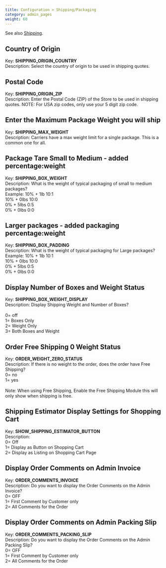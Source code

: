 ```yaml
---
title: Configuration > Shipping/Packaging
category: admin_pages
weight: 60 
---
```


See also <a href="/user/shipping/">Shipping</a>.

<h2 id="country_of_origin">Country of Origin</h2>

<div class='indent'>Key: <b>SHIPPING_ORIGIN_COUNTRY</b><br />
Description: Select the country of origin to be used in shipping quotes.</div>


<h2 id="postal_code">Postal Code</h2>

<div class='indent'>Key: <b>SHIPPING_ORIGIN_ZIP</b><br />
Description: Enter the Postal Code (ZIP) of the Store to be used in shipping quotes. NOTE: For USA zip codes, only use your 5 digit zip code.</div>


<h2 id="enter_the_maximum_package_weight_you_will_ship">Enter the Maximum Package Weight you will ship</h2>

<div class='indent'>Key: <b>SHIPPING_MAX_WEIGHT</b><br />
Description: Carriers have a max weight limit for a single package. This is a common one for all.</div>


<h2 id="package_tare_small_to_medium__added_percentageweight">Package Tare Small to Medium - added percentage:weight</h2>

<div class='indent'>Key: <b>SHIPPING_BOX_WEIGHT</b><br />
Description: What is the weight of typical packaging of small to medium packages?<br />Example: 10% + 1lb 10:1<br />10% + 0lbs 10:0<br />0% + 5lbs 0:5<br />0% + 0lbs 0:0</div>


<h2 id="larger_packages__added_packaging_percentageweight">Larger packages - added packaging percentage:weight</h2>

<div class='indent'>Key: <b>SHIPPING_BOX_PADDING</b><br />
Description: What is the weight of typical packaging for Large packages?<br />Example: 10% + 1lb 10:1<br />10% + 0lbs 10:0<br />0% + 5lbs 0:5<br />0% + 0lbs 0:0</div>


<h2 id="display_number_of_boxes_and_weight_status">Display Number of Boxes and Weight Status</h2>

<div class='indent'>Key: <b>SHIPPING_BOX_WEIGHT_DISPLAY</b><br />
Description: Display Shipping Weight and Number of Boxes?<br /><br />0= off<br />1= Boxes Only<br />2= Weight Only<br />3= Both Boxes and Weight</div>


<h2 id="order_free_shipping_0_weight_status">Order Free Shipping 0 Weight Status</h2>

<div class='indent'>Key: <b>ORDER_WEIGHT_ZERO_STATUS</b><br />
Description: If there is no weight to the order, does the order have Free Shipping?<br />0= no<br />1= yes<br /><br />Note: When using Free Shipping, Enable the Free Shipping Module this will only show when shipping is free.</div>


<h2 id="shipping_estimator_display_settings_for_shopping_cart">Shipping Estimator Display Settings for Shopping Cart</h2>

<div class='indent'>Key: <b>SHOW_SHIPPING_ESTIMATOR_BUTTON</b><br />
Description: <br />0= Off<br />1= Display as Button on Shopping Cart<br />2= Display as Listing on Shopping Cart Page</div>


<h2 id="display_order_comments_on_admin_invoice">Display Order Comments on Admin Invoice</h2>

<div class='indent'>Key: <b>ORDER_COMMENTS_INVOICE</b><br />
Description: Do you want to display the Order Comments on the Admin Invoice?<br />0= OFF<br />1= First Comment by Customer only<br />2= All Comments for the Order</div>


<h2 id="display_order_comments_on_admin_packing_slip">Display Order Comments on Admin Packing Slip</h2>

<div class='indent'>Key: <b>ORDER_COMMENTS_PACKING_SLIP</b><br />
Description: Do you want to display the Order Comments on the Admin Packing Slip?<br />0= OFF<br />1= First Comment by Customer only<br />2= All Comments for the Order</div>


